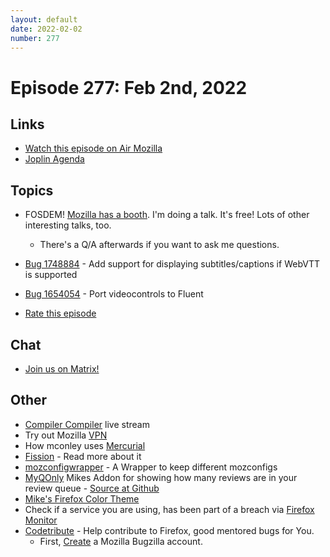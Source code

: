 ```yaml
---
layout: default
date: 2022-02-02
number: 277
---
```


# Episode 277: Feb 2nd, 2022

## Links
* [Watch this episode on Air Mozilla](https://mzl.la/joy-of-coding-2022-02-02)
* [Joplin Agenda](https://mikeconley.ca/joc/agendas/Episode-0277.html)

## Topics
* FOSDEM! [Mozilla has a booth](https://fosdem.org/2022/schedule/track/mozilla/). I'm doing a talk. It's free! Lots of other interesting talks, too.
  - There's a Q/A afterwards if you want to ask me questions.
* [Bug 1748884](https://bugzilla.mozilla.org/show_bug.cgi?id=1748884) - Add support for displaying subtitles/captions if WebVTT is supported
* [Bug 1654054](https://bugzilla.mozilla.org/show_bug.cgi?id=1654054) - Port videocontrols to Fluent

* [Rate this episode](https://forms.gle/orp9EnSfDq5jDCjR8)

## Chat
* [Join us on Matrix!](https://matrix.to/#/!enWuAmKDOEEPYejXRk:mozilla.org?via=mozilla.org&via=raim.ist)

## Other
* [Compiler Compiler](https://www.twitch.tv/codehag) live stream
* Try out Mozilla [VPN](https://vpn.mozilla.org/)
* How mconley uses [Mercurial](https://mikeconley.github.io/documents/How_mconley_uses_Mercurial_for_Mozilla_code)
* [Fission](https://firefox-source-docs.mozilla.org/dom/dom/Fission.html) - Read more about it
* [mozconfigwrapper](https://github.com/ahal/mozconfigwrapper) - A Wrapper to keep different mozconfigs
* [MyQOnly](https://addons.mozilla.org/en-US/firefox/addon/myqonly/) Mikes Addon for showing how many reviews are in your review queue - [Source at Github](https://github.com/mikeconley/myqonly)
* [Mike's Firefox Color Theme](https://addons.mozilla.org/en-US/firefox/addon/electricbluegaloo/)
* Check if a service you are using, has been part of a breach via [Firefox Monitor](https://monitor.firefox.com/breaches)
* [Codetribute](https://codetribute.mozilla.org/) - Help contribute to Firefox, good mentored bugs for You.
  - First, [Create](https://bugzilla.mozilla.org/createaccount.cgi) a Mozilla Bugzilla account.

